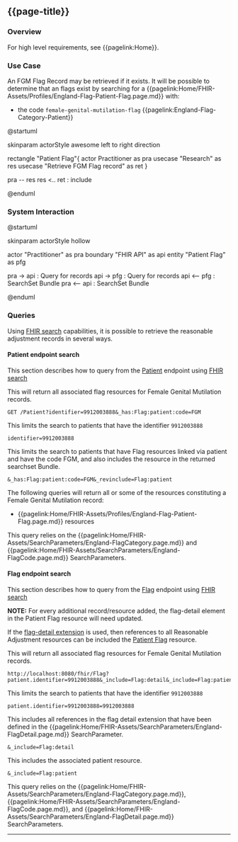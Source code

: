 ## {{page-title}}
### Overview

For high level requirements, see {{pagelink:Home}}.

### Use Case

An FGM Flag Record may be retrieved if it exists.  It will be possible to determine that an flags exist by searching for a {{pagelink:Home/FHIR-Assets/Profiles/England-Flag-Patient-Flag.page.md}} with:
- the code `female-genital-mutilation-flag` {{pagelink:England-Flag-Category-Patient}}


<plantuml>
@startuml

skinparam actorStyle awesome
left to right direction

rectangle "Patient Flag"{
actor Practitioner as pra
usecase "Research" as res
usecase "Retrieve FGM Flag record" as ret
}

pra -- res
res <.. ret : include

@enduml
</plantuml>

### System Interaction

<plantuml>
@startuml

skinparam actorStyle hollow

actor        "Practitioner"     as pra
boundary  "FHIR API"         as api
entity       "Patient Flag"     as pfg

pra ->  api : Query for records
api ->  pfg : Query for records
api <-- pfg : SearchSet Bundle
pra <-- api : SearchSet Bundle

@enduml
</plantuml>

### Queries

Using [FHIR search](https://www.hl7.org/fhir/search.html) capabilities, it is possible to retrieve the reasonable adjustment records in several ways.

#### Patient endpoint search 

This section describes how to query from the [Patient](http://www.hl7.org/fhir/R4/patient.html#search) endpoint using [FHIR search](https://www.hl7.org/fhir/search.html)

This will return all associated flag resources for Female Genital Mutilation records.

```
GET /Patient?identifier=9912003888&_has:Flag:patient:code=FGM
```

This limits the search to patients that have the identifier `9912003888`

```
identifier=9912003888
```

This limits the search to patients that have Flag resources linked via patient and have the code FGM, and also includes the resource in the returned searchset Bundle.

```
&_has:Flag:patient:code=FGM&_revinclude=Flag:patient
```


The following queries will return all or some of the resources constituting a Female Genital Mutilation record:

* {{pagelink:Home/FHIR-Assets/Profiles/England-Flag-Patient-Flag.page.md}} resources  


This query relies on the {{pagelink:Home/FHIR-Assets/SearchParameters/England-FlagCategory.page.md}} and {{pagelink:Home/FHIR-Assets/SearchParameters/England-FlagCode.page.md}} SearchParameters.

#### Flag endpoint search

This section describes how to query from the [Flag](http://www.hl7.org/fhir/R4/flag.html#search) endpoint using [FHIR search](https://www.hl7.org/fhir/search.html)

**NOTE:** For every additional record/resource added, the flag-detail element in the Patient Flag resource will need updated.

If the [flag-detail extension](http://hl7.org/fhir/StructureDefinition/flag-detail) is used, then references to all Reasonable Adjustment resources can be included the [Patient Flag](StructureDefinition-PatientFlag.html) resource.

This will return all associated flag resources for Female Genital Mutilation records.

```
http://localhost:8080/fhir/Flag?patient.identifier=9912003888&_include=Flag:detail&_include=Flag:patient
```

This limits the search to patients that have the identifier `9912003888`

```
patient.identifier=9912003888=9912003888
```

This includes all references in the flag detail extension that have been defined in the {{pagelink:Home/FHIR-Assets/SearchParameters/England-FlagDetail.page.md}} SearchParameter.

```
&_include=Flag:detail
```

This includes the associated patient resource.

```
&_include=Flag:patient
```

This query relies on the {{pagelink:Home/FHIR-Assets/SearchParameters/England-FlagCategory.page.md}}, {{pagelink:Home/FHIR-Assets/SearchParameters/England-FlagCode.page.md}}, and {{pagelink:Home/FHIR-Assets/SearchParameters/England-FlagDetail.page.md}} SearchParameters.

---
